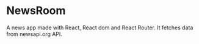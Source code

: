 # NewsRoom

  A news app made with React, React dom and React Router. It fetches data from newsapi.org API.
  
  
